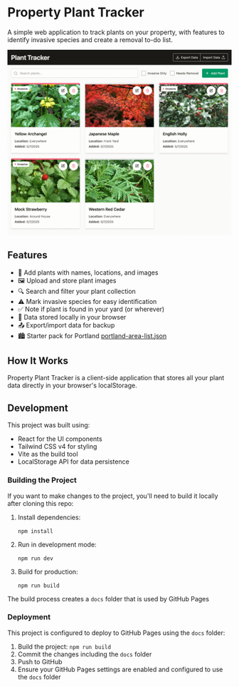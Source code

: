# Property Plant Tracker

A simple web application to track plants on your property, with features to identify invasive species and create a removal to-do list.

![Property Plant Tracker Screenshot](app-screenshot.png)

## Features

- 🌱 Add plants with names, locations, and images
- 🖼️ Upload and store plant images
- 🔍 Search and filter your plant collection
- ⚠️ Mark invasive species for easy identification
- ✅ Note if plant is found in your yard (or wherever)
- 💾 Data stored locally in your browser
- 📤 Export/import data for backup
- 🏙️ Starter pack for Portland [portland-area-list.json](portland-area-list.json)

## How It Works

Property Plant Tracker is a client-side application that stores all your plant data directly in your browser's localStorage.

## Development

This project was built using:

- React for the UI components
- Tailwind CSS v4 for styling
- Vite as the build tool
- LocalStorage API for data persistence

### Building the Project

If you want to make changes to the project, you'll need to build it locally after cloning this repo:

1. Install dependencies:

   ```
   npm install
   ```

2. Run in development mode:

   ```
   npm run dev
   ```

3. Build for production:
   ```
   npm run build
   ```

The build process creates a `docs` folder that is used by GitHub Pages

### Deployment

This project is configured to deploy to GitHub Pages using the `docs` folder:

1. Build the project: `npm run build`
2. Commit the changes including the `docs` folder
3. Push to GitHub
4. Ensure your GitHub Pages settings are enabled and configured to use the `docs` folder
